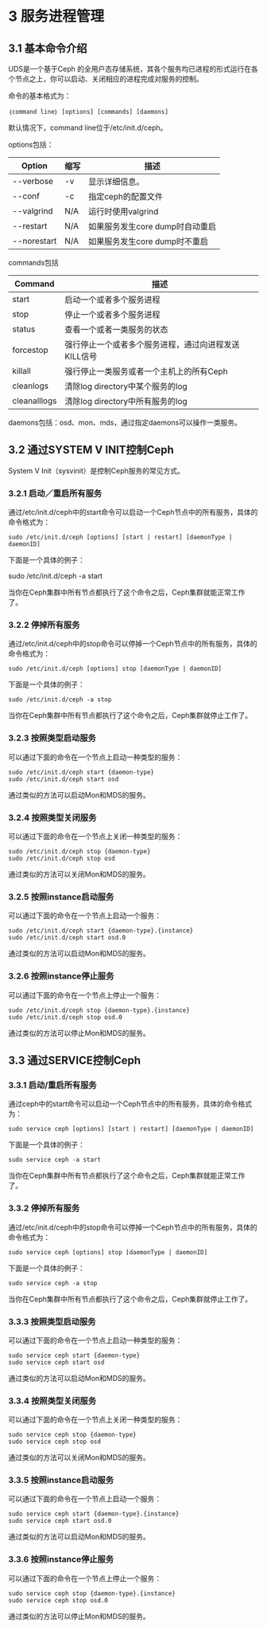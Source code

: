 # 3 服务进程管理

## 3.1 基本命令介绍

UDS是一个基于Ceph 的全用户态存储系统，其各个服务均已进程的形式运行在各个节点之上，你可以启动、关闭相应的进程完成对服务的控制。

命令的基本格式为：

```
｛command line｝ [options] [commands] [daemons]
```

默认情况下，command line位于\/etc\/init.d\/ceph。

options包括：

| Option | 缩写 | 描述 |
| --- | --- | --- |
| --verbose | -v | 显示详细信息。 |
| --conf | -c | 指定ceph的配置文件 |
| --valgrind | N\/A | 运行时使用valgrind |
| --restart | N\/A | 如果服务发生core dump时自动重启 |
| --norestart | N\/A | 如果服务发生core dump时不重启 |

commands包括

| Command | 描述 |
| --- | --- |
| start | 启动一个或者多个服务进程 |
| stop | 停止一个或者多个服务进程 |
| status | 查看一个或者一类服务的状态 |
| forcestop | 强行停止一个或者多个服务进程，通过向进程发送KILL信号 |
| killall | 强行停止一类服务或者一个主机上的所有Ceph |
| cleanlogs | 清除log directory中某个服务的log |
| cleanalllogs | 清除log directory中所有服务的log |

daemons包括：osd、mon、mds，通过指定daemons可以操作一类服务。

## 3.2 通过SYSTEM V INIT控制Ceph

System V Init（sysvinit）是控制Ceph服务的常见方式。

### **3.2.1 启动／重启所有服务**

通过\/etc\/init.d\/ceph中的start命令可以启动一个Ceph节点中的所有服务，具体的命令格式为：

```
sudo /etc/init.d/ceph [options] [start | restart] [daemonType | daemonID]
```

下面是一个具体的例子：

sudo \/etc\/init.d\/ceph -a start

当你在Ceph集群中所有节点都执行了这个命令之后，Ceph集群就能正常工作了。

### **3.2.2 停掉所有服务**

通过\/etc\/init.d\/ceph中的stop命令可以停掉一个Ceph节点中的所有服务，具体的命令格式为：

```
sudo /etc/init.d/ceph [options] stop [daemonType | daemonID]
```

下面是一个具体的例子：

```
sudo /etc/init.d/ceph -a stop
```

当你在Ceph集群中所有节点都执行了这个命令之后，Ceph集群就停止工作了。

### **3.2.3 按照类型启动服务**

可以通过下面的命令在一个节点上启动一种类型的服务：

```
sudo /etc/init.d/ceph start {daemon-type}
sudo /etc/init.d/ceph start osd
```

通过类似的方法可以启动Mon和MDS的服务。

### **3.2.4 按照类型关闭服务**

可以通过下面的命令在一个节点上关闭一种类型的服务：

```
sudo /etc/init.d/ceph stop {daemon-type}
sudo /etc/init.d/ceph stop osd
```

通过类似的方法可以关闭Mon和MDS的服务。

### **3.2.5 按照instance启动服务**

可以通过下面的命令在一个节点上启动一个服务：

```
sudo /etc/init.d/ceph start {daemon-type}.{instance}
sudo /etc/init.d/ceph start osd.0
```

通过类似的方法可以启动Mon和MDS的服务。

### **3.2.6 按照instance停止服务**

可以通过下面的命令在一个节点上停止一个服务：

```
sudo /etc/init.d/ceph stop {daemon-type}.{instance}
sudo /etc/init.d/ceph stop osd.0
```

通过类似的方法可以停止Mon和MDS的服务。

## 3.3 通过SERVICE控制Ceph

### **3.3.1 启动\/重启所有服务**

通过ceph中的start命令可以启动一个Ceph节点中的所有服务，具体的命令格式为：

```
sudo service ceph [options] [start | restart] [daemonType | daemonID]
```

下面是一个具体的例子：

```
sudo service ceph -a start
```

当你在Ceph集群中所有节点都执行了这个命令之后，Ceph集群就能正常工作了。

### **3.3.2 停掉所有服务**

通过\/etc\/init.d\/ceph中的stop命令可以停掉一个Ceph节点中的所有服务，具体的命令格式为：

```
sudo service ceph [options] stop [daemonType | daemonID]
```

下面是一个具体的例子：

```
sudo service ceph -a stop
```

当你在Ceph集群中所有节点都执行了这个命令之后，Ceph集群就停止工作了。

### **3.3.3 按照类型启动服务**

可以通过下面的命令在一个节点上启动一种类型的服务：

```
sudo service ceph start {daemon-type}
sudo service ceph start osd
```

通过类似的方法可以启动Mon和MDS的服务。

### **3.3.4 按照类型关闭服务**

可以通过下面的命令在一个节点上关闭一种类型的服务：

```
sudo service ceph stop {daemon-type}
sudo service ceph stop osd
```

通过类似的方法可以关闭Mon和MDS的服务。

### **3.3.5 按照instance启动服务**

可以通过下面的命令在一个节点上启动一个服务：

```
sudo service ceph start {daemon-type}.{instance}
sudo service ceph start osd.0
```

通过类似的方法可以启动Mon和MDS的服务。

### **3.3.6 按照instance停止服务**

可以通过下面的命令在一个节点上停止一个服务：

```
sudo service ceph stop {daemon-type}.{instance}
sudo service ceph stop osd.0
```

通过类似的方法可以停止Mon和MDS的服务。

